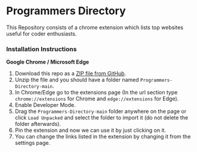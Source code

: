 # Programmers Directory
This Repository consists of a chrome extension which lists top websites useful for coder enthusiasts.

### Installation Instructions
**Google Chrome / Microsoft Edge**
1. Download this repo as a [ZIP file from GitHub](https://github.com/Nitesh-13/Programmers-Directory/archive/refs/heads/main.zip).
1. Unzip the file and you should have a folder named `Programmers-Directory-main`.
1. In Chrome/Edge go to the extensions page (In the url section type `chrome://extensions` for Chrome and `edge://extensions` for Edge).
1. Enable Developer Mode.
1. Drag the `Programmers-Directory-main` folder anywhere on the page or click `Load Unpacked` and select the folder to import it (do not delete the folder afterwards).
1. Pin the extension and now we can use it by just clicking on it.
1. You can change the links listed in the extension by changing it from the settings page.
